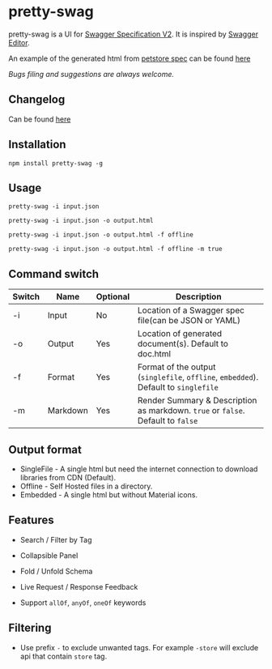 # pretty-swag

pretty-swag is a UI for [Swagger Specification V2](https://github.com/OAI/OpenAPI-Specification). It is inspired by [Swagger Editor](http://swagger.io/swagger-editor/).

An example of the generated html from [petstore spec](http://petstore.swagger.io/v2/swagger.json) can be found [here](http://htmlpreview.github.com/?https://raw.githubusercontent.com/twskj/pretty-swag/gh-pages/examples/pet.html)

*Bugs filing and suggestions are always welcome.*

## Changelog
Can be found [here](CHANGELOG.md)

## Installation

```Shell
npm install pretty-swag -g
```

## Usage

```Shell
pretty-swag -i input.json
```

```Shell
pretty-swag -i input.json -o output.html
```

```Shell
pretty-swag -i input.json -o output.html -f offline
```

```Shell
pretty-swag -i input.json -o output.html -f offline -m true
```

## Command switch

| Switch | Name     | Optional | Description                                                                          |
| ------ | -------- | -------- | ------------------------------------------------------------------------------------ |
|   -i   | Input    |       No | Location of a Swagger spec file(can be JSON or YAML)                                 |
|   -o   | Output   |      Yes | Location of generated document(s). Default to doc.html                               |
|   -f   | Format   |      Yes | Format of the output (`singlefile`, `offline`, `embedded`). Default to `singlefile`  |
|   -m   | Markdown |      Yes | Render Summary & Description as markdown. `true` or `false`. Default to `false`      |

## Output format

 - SingleFile - A single html but need the internet connection to download libraries from CDN (Default).
 - Offline - Self Hosted files in a directory.
 - Embedded - A single html but without Material icons.


## Features

- Search / Filter by Tag

- Collapsible Panel

- Fold / Unfold Schema

- Live Request / Response Feedback

- Support `allOf`, `anyOf`, `oneOf` keywords

## Filtering

- Use prefix `-` to exclude unwanted tags. For example `-store` will exclude api that contain `store` tag.
